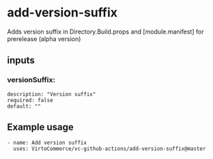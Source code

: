 # add-version-suffix
Adds version suffix in Directory.Build.props and [module.manifest] for prerelease (alpha version)

## inputs
### versionSuffix:
    description: "Version suffix"
    required: false
    default: ""

## Example usage
```
- name: Add version suffix
  uses: VirtoCommerce/vc-github-actions/add-version-suffix@master
```